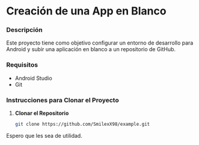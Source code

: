 # Creación de una App en Blanco

### Descripción
Este proyecto tiene como objetivo configurar un entorno de desarrollo para Android y subir una aplicación en blanco a un repositorio de GitHub.

### Requisitos
- Android Studio
- Git

### Instrucciones para Clonar el Proyecto

1. **Clonar el Repositorio**
   ```bash
   git clone https://github.com/SmilexX98/example.git
<p>
  Espero que les sea de utilidad.
</p>
